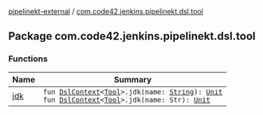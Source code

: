 [pipelinekt-external](../index.md) / [com.code42.jenkins.pipelinekt.dsl.tool](./index.md)

## Package com.code42.jenkins.pipelinekt.dsl.tool

### Functions

| Name | Summary |
|---|---|
| [jdk](jdk.md) | `fun `[`DslContext`](../com.code42.jenkins.pipelinekt.dsl/-dsl-context/index.md)`<`[`Tool`](../com.code42.jenkins.pipelinekt.core/-tool.md)`>.jdk(name: `[`String`](https://kotlinlang.org/api/latest/jvm/stdlib/kotlin/-string/index.html)`): `[`Unit`](https://kotlinlang.org/api/latest/jvm/stdlib/kotlin/-unit/index.html)<br>`fun `[`DslContext`](../com.code42.jenkins.pipelinekt.dsl/-dsl-context/index.md)`<`[`Tool`](../com.code42.jenkins.pipelinekt.core/-tool.md)`>.jdk(name: Str): `[`Unit`](https://kotlinlang.org/api/latest/jvm/stdlib/kotlin/-unit/index.html) |

